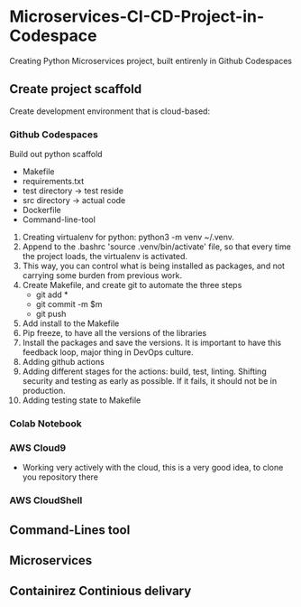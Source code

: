 # Microservices-CI-CD-Project-in-Codespace

Creating Python Microservices project, built entirenly in Github Codespaces

## Create project scaffold
 
 Create development environment that is cloud-based: 
 ### Github Codespaces

 Build out python scaffold 
  * Makefile
  * requirements.txt
  * test directory -> test reside
  * src directory -> actual code
  * Dockerfile
  * Command-line-tool

1) Creating virtualenv for python: python3 -m venv ~/.venv.
2) Append to the .bashrc 'source .venv/bin/activate' file, so that every time the project loads, the virtualenv is activated.
3) This way, you can control what is being installed as packages, and not carrying some burden from previous work.
4) Create Makefile, and create git to automate the three steps
    - git add *
    - git commit -m $m 
    - git push
5) Add install to the Makefile
6) Pip freeze, to have all the versions of the libraries 
7) Install the packages and save the versions. It is important to have this feedback loop, major thing in DevOps culture. 
8) Adding github actions
9) Adding different stages for the actions: build, test, linting. Shifting security and testing as early as possible. If it fails, it should not be in production. 
10) Adding testing state to Makefile

 ### Colab Notebook
 ### AWS Cloud9
  - Working very actively with the cloud, this is a very good idea, to clone you repository there
 ### AWS CloudShell 

## Command-Lines tool

## Microservices

## Containirez Continious delivary


